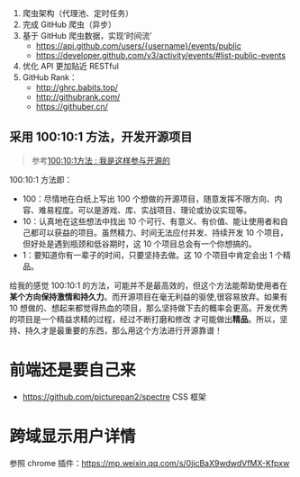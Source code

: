 1. 爬虫架构（代理池、定时任务）
2. 完成 GitHub 爬虫（异步）
3. 基于 GitHub 爬虫数据，实现‘时间流’
	- https://api.github.com/users/{username}/events/public
	- https://developer.github.com/v3/activity/events/#list-public-events
4. 优化 API 更加贴近 RESTful
5. GitHub Rank：
	- http://ghrc.babits.top/
	- http://githubrank.com/
	- https://githuber.cn/

## 采用 100:10:1 方法，开发开源项目
> 参考[100:10:1方法 : 我是这样参与开源的](http://blog.fogus.me/2015/11/04/the-100101-method-my-approach-to-open-source/)

100:10:1 方法即：
- 100：尽情地在白纸上写出 100 个想做的开源项目，随意发挥不限方向、内容、难易程度。可以是游戏、库、实战项目、理论或协议实现等。
- 10：认真地在这些想法中找出 10 个可行、有意义、有价值、能让使用者和自己都可以获益的项目。虽然精力、时间无法应付并发、持续开发 10 个项目，但好处是遇到瓶颈和低谷期时，这 10 个项目总会有一个你想搞的。
- 1：要知道你有一辈子的时间，只要坚持去做。这 10 个项目中肯定会出 1 个精品。

给我的感觉 100:10:1 的方法，可能并不是最高效的，但这个方法能帮助使用者在**某个方向保持激情和持久力**。而开源项目在毫无利益的驱使,很容易放弃。如果有 10 想做的、想起来都觉得热血的项目，那么坚持做下去的概率会更高。开发优秀的项目是一个精益求精的过程，经过不断打磨和修改
才可能做出**精品**。所以，坚持、持久才是最重要的东西，那么用这个方法进行开源靠谱！

# 前端还是要自己来
- https://github.com/picturepan2/spectre CSS 框架

# 跨域显示用户详情
参照 chrome 插件：https://mp.weixin.qq.com/s/0jicBaX9wdwdVfMX-Kfpxw
